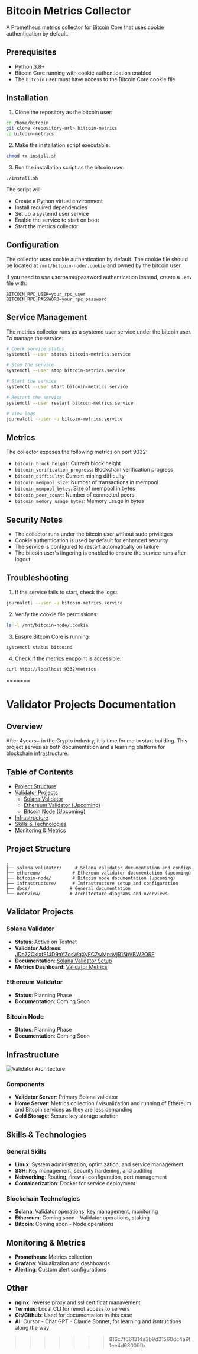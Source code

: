 # Bitcoin Metrics Collector

A Prometheus metrics collector for Bitcoin Core that uses cookie authentication by default.

## Prerequisites

- Python 3.8+
- Bitcoin Core running with cookie authentication enabled
- The `bitcoin` user must have access to the Bitcoin Core cookie file

## Installation

1. Clone the repository as the bitcoin user:
```bash
cd /home/bitcoin
git clone <repository-url> bitcoin-metrics
cd bitcoin-metrics
```

2. Make the installation script executable:
```bash
chmod +x install.sh
```

3. Run the installation script as the bitcoin user:
```bash
./install.sh
```

The script will:
- Create a Python virtual environment
- Install required dependencies
- Set up a systemd user service
- Enable the service to start on boot
- Start the metrics collector

## Configuration

The collector uses cookie authentication by default. The cookie file should be located at `/mnt/bitcoin-node/.cookie` and owned by the bitcoin user.

If you need to use username/password authentication instead, create a `.env` file with:
```
BITCOIN_RPC_USER=your_rpc_user
BITCOIN_RPC_PASSWORD=your_rpc_password
```

## Service Management

The metrics collector runs as a systemd user service under the bitcoin user. To manage the service:

```bash
# Check service status
systemctl --user status bitcoin-metrics.service

# Stop the service
systemctl --user stop bitcoin-metrics.service

# Start the service
systemctl --user start bitcoin-metrics.service

# Restart the service
systemctl --user restart bitcoin-metrics.service

# View logs
journalctl --user -u bitcoin-metrics.service
```

## Metrics

The collector exposes the following metrics on port 9332:

- `bitcoin_block_height`: Current block height
- `bitcoin_verification_progress`: Blockchain verification progress
- `bitcoin_difficulty`: Current mining difficulty
- `bitcoin_mempool_size`: Number of transactions in mempool
- `bitcoin_mempool_bytes`: Size of mempool in bytes
- `bitcoin_peer_count`: Number of connected peers
- `bitcoin_memory_usage_bytes`: Memory usage in bytes

## Security Notes

- The collector runs under the bitcoin user without sudo privileges
- Cookie authentication is used by default for enhanced security
- The service is configured to restart automatically on failure
- The bitcoin user's lingering is enabled to ensure the service runs after logout

## Troubleshooting

1. If the service fails to start, check the logs:
```bash
journalctl --user -u bitcoin-metrics.service
```

2. Verify the cookie file permissions:
```bash
ls -l /mnt/bitcoin-node/.cookie
```

3. Ensure Bitcoin Core is running:
```bash
systemctl status bitcoind
```

4. Check if the metrics endpoint is accessible:
```bash
curl http://localhost:9332/metrics
``` 
=======
# Validator Projects Documentation

## Overview
After 4years+ in the Crypto industry, it is time for me to start building. This project serves as both documentation and a learning platform for blockchain infrastructure.

## Table of Contents
- [Project Structure](#project-structure)
- [Validator Projects](#validator-projects)
  - [Solana Validator](#solana-validator)
  - [Ethereum Validator (Upcoming)](#ethereum-validator)
  - [Bitcoin Node (Upcoming)](#bitcoin-node)
- [Infrastructure](#infrastructure)
- [Skills & Technologies](#skills--technologies)
- [Monitoring & Metrics](#monitoring--metrics)

## Project Structure
```
.
├── solana-validator/     # Solana validator documentation and configs
├── ethereum/            # Ethereum validator documentation (upcoming)
├── bitcoin-node/        # Bitcoin node documentation (upcoming)
├── infrastructure/      # Infrastructure setup and configuration
├── docs/               # General documentation
└── overview/           # Architecture diagrams and overviews
```

## Validator Projects

### Solana Validator
- **Status**: Active on Testnet
- **Validator Address**: [JDa72CkixfF1JD9aYZosWqXyFCZwMpnVjR15bVBW2QRF](https://www.validators.app/validators/JDa72CkixfF1JD9aYZosWqXyFCZwMpnVjR15bVBW2QRF?locale=en&network=testnet)
- **Documentation**: [Solana Validator Setup](solana-validator/README.md)
- **Metrics Dashboard**: [Validator Metrics](https://metric.seed42.co/public-dashboards/ceff27f0e3ba4434912481b5b93f96a1)

### Ethereum Validator
- **Status**: Planning Phase
- **Documentation**: Coming Soon

### Bitcoin Node
- **Status**: Planning Phase
- **Documentation**: Coming Soon

## Infrastructure
![Validator Architecture](overview/infra-overview.png)

### Components
- **Validator Server**: Primary Solana validator
- **Home Server**: Metrics collection / visualization and running of Ethereum and Bitcoin services as they are less demanding
- **Cold Storage**: Secure key storage solution

## Skills & Technologies

### General Skills
- **Linux**: System administration, optimization, and service management
- **SSH**: Key management, security hardening, and auditing
- **Networking**: Routing, firewall configuration, port management
- **Containerization**: Docker for service deployment

### Blockchain Technologies
- **Solana**: Validator operations, key management, monitoring
- **Ethereum**: Coming soon - Validator operations, staking
- **Bitcoin**: Coming soon - Node operations

## Monitoring & Metrics
- **Prometheus**: Metrics collection
- **Grafana**: Visualization and dashboards
- **Alerting**: Custom alert configurations

## Other
- **nginx**: reverse proxy and ssl certificat manavement
- **Termius**: Local CLI for remot access to servers
- **Git/Github**: Used for documentation in this case
- **AI**: Cursor - Chat GPT - Claude Sonnet, for learning and isntructions along the way



>>>>>>> 816c7f661314a3b9d31560dc4a9f1ee4d63009fb
